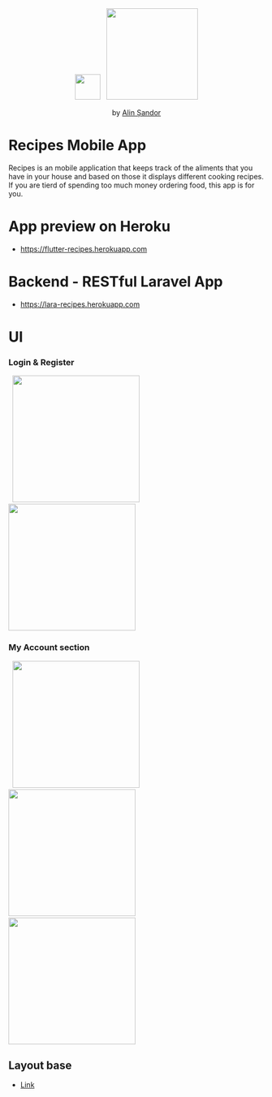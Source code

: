 <div align="center">
  <a href="https://flutter-recipes.herokuapp.com" target="_blank"><img src="https://flutter-recipes.herokuapp.com/assets/assets/images/carrot.png" width="50"></a>
  &nbsp;
  <a href="https://flutter.dev" target="_blank"><img src="https://storage.googleapis.com/cms-storage-bucket/ec64036b4eacc9f3fd73.svg" width="180"></a>
</div>
<p align="center">by <a href="https://www.linkedin.com/in/alin-%C8%99andor-42452224a">Alin Șandor</a></p>

# Recipes Mobile App

Recipes is an mobile application that keeps track of the aliments that you have in your house and based on those it displays different cooking recipes. If you are tierd of spending too much money ordering food, this app is for you.

# App preview on Heroku
- https://flutter-recipes.herokuapp.com

# Backend - RESTful Laravel App
- https://lara-recipes.herokuapp.com

# UI
### Login & Register
<div>
  &nbsp;
  <img src="https://flutter-recipes.herokuapp.com/assets/assets/images/login_screen.png" width="250">
  &nbsp;
  <img src="https://flutter-recipes.herokuapp.com/assets/assets/images/register_screen.png" width="250">
</div>

### My Account section
<div>
  &nbsp;
  <img src="https://flutter-recipes.herokuapp.com/assets/assets/images/my_account_screen.png" width="250">
  &nbsp;
  <img src="https://flutter-recipes.herokuapp.com/assets/assets/images/edit_account_screen.png" width="250">
  &nbsp;
  <img src="https://flutter-recipes.herokuapp.com/assets/assets/images/groups_screen.png" width="250">
</div>

## Layout base
- [Link](https://www.figma.com/community/file/882645007956337261)
